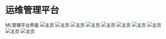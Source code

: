 运维管理平台
===


ML管理平台界面
![主页](https://github.com/MelonJiang/ML/tree/master/ML/demo_image/asset1.png)
![主页](https://github.com/MelonJiang/ML/tree/master/ML/demo_image/asset2.png)
![主页](https://github.com/MelonJiang/ML/tree/master/ML/demo_image/asset3.png)
![主页](https://github.com/MelonJiang/ML/tree/master/ML/demo_image/asset4.png)
![主页](https://github.com/MelonJiang/ML/tree/master/ML/demo_image/asset5.png)
![主页](https://github.com/MelonJiang/ML/tree/master/ML/demo_image/asset6.png)
![主页](https://github.com/MelonJiang/ML/tree/master/ML/demo_image/salt1.png)
![主页](https://github.com/MelonJiang/ML/tree/master/ML/demo_image/salt2.png)
![主页](https://github.com/MelonJiang/ML/tree/master/ML/demo_image/salt3.png)
![主页](https://github.com/MelonJiang/ML/tree/master/ML/demo_image/log1.png)

